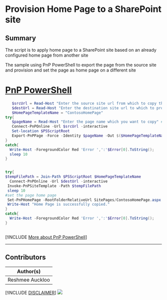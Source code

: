

# Provision Home Page to a SharePoint site 

## Summary

The script is to apply home page to a SharePoint site based on an already configured home page from another site

The sample using PnP PowerShell to export the page from the source site and provision and set the page as home page on a different site

# [PnP PowerShell](#tab/pnpps)
```powershell
   $srcUrl = Read-Host "Enter the source site url from which to copy the Home Page" #e.g.https://contoso.sharepoint.com/sites/Team1
   $destUrl = Read-Host "Enter the destination site url to which to provision the Home Page" #e.g.https://contoso.sharepoint.com/sites/testDemo
   $HomePageTemplateName = "ContosoHomePage"
try{
   $pageName = Read-Host "Enter the page name which you want to copy" ##e.g.ContosoHomePage
   Connect-PnPOnline -Url $srcUrl -interactive
   Set-location $PSScriptRoot
   Export-PnPPage -Force -Identity $pageName -Out $($HomePageTemplateName) 
}
catch{
  Write-Host -ForegroundColor Red 'Error ',':'$Error[0].ToString();
  sleep 10
} 


try{
$tempFilePath = Join-Path $PSScriptRoot $HomePageTemplateName
  Connect-PnPOnline -Url $destUrl -interactive
 Invoke-PnPSiteTemplate -Path $tempFilePath
 sleep 10
#set the page home page
 Set-PnPHomePage -RootFolderRelativeUrl SitePages/ContosoHomePage.aspx
 Write-Host "Home Page is successfully copied."
}
catch{
  Write-Host -ForegroundColor Red 'Error ',':'$Error[0].ToString();
}
 
```
[!INCLUDE [More about PnP PowerShell](../../docfx/includes/MORE-PNPPS.md)]
***

## Contributors

| Author(s) |
|-----------|
| Reshmee Auckloo |

[!INCLUDE [DISCLAIMER](../../docfx/includes/DISCLAIMER.md)]
<img src="https://m365-visitor-stats.azurewebsites.net/script-samples/scripts/spo-provision-homepage" aria-hidden="true" />
